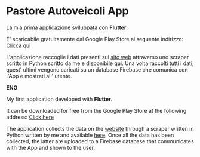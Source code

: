 # Pastore Autoveicoli App

La mia prima applicazione sviluppata con **Flutter**.

E' scaricabile gratuitamente dal Google Play Store al seguente indirizzo: [Clicca qui](https://play.google.com/store/apps/details?id=com.pastoreautoveicoli.pastore_app&hl=it)

L'applicazione raccoglie i dati presenti sul [sito web](http://www.pastoreautoveicoli.it/prodotti/) attraverso uno scraper scritto in Python scritto da me e disponibile [qui](https://github.com/hobbit-xD/pastore_scraper).
Una volta raccolti tutti i dati, quest' ultimi vengono caricati su un database Firebase che comunica con l'App e mostrati all' utente.

**ENG**

My first application developed with **Flutter**.

It can be downloaded for free from the Google Play Store at the following address: [Click here](https://play.google.com/store/apps/details?id=com.pastoreautoveicoli.pastore_app&hl=it)

The application collects the data on the [website](http://www.pastoreautoveicoli.it/prodotti/) through a scraper written in Python written by me and available [here](https://github.com/hobbit-xD/pastore_scraper).
Once all the data has been collected, the latter are uploaded to a Firebase database that communicates with the App and shown to the user.
